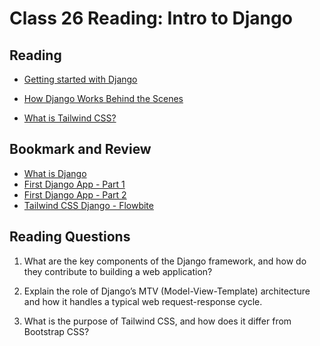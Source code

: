 # Class 26 Reading: Intro to Django

## Reading 

- [Getting started with Django](https://www.djangoproject.com/start/)

- [How Django Works Behind the Scenes](https://wsvincent.com/how-django-works-behind-the-scenes/)

- [What is Tailwind CSS?](https://blog.hubspot.com/website/what-is-tailwind-css)

## Bookmark and Review

- [What is Django](https://developer.mozilla.org/en-US/docs/Learn/Server-side/Django/Introduction)
- [First Django App - Part 1](https://docs.djangoproject.com/en/4.1/intro/tutorial01/)
- [First Django App - Part 2](https://docs.djangoproject.com/en/4.1/intro/tutorial02/)
- [Tailwind CSS Django - Flowbite](https://flowbite.com/docs/getting-started/django/)

## Reading Questions

1. What are the key components of the Django framework, and how do they contribute to building a web application?

2. Explain the role of Django’s MTV (Model-View-Template) architecture and how it handles a typical web request-response cycle.

3. What is the purpose of Tailwind CSS, and how does it differ from Bootstrap CSS?